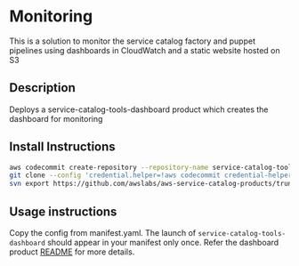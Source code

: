 # Monitoring

This is a solution to monitor the service catalog factory and puppet pipelines using dashboards in CloudWatch and a static website hosted on S3

## Description

Deploys a service-catalog-tools-dashboard product which creates the dashboard for monitoring

## Install Instructions

```bash
aws codecommit create-repository --repository-name service-catalog-tools-dashboard
git clone --config 'credential.helper=!aws codecommit credential-helper $@' --config 'credential.UseHttpPath=true' https://git-codecommit.eu-west-1.amazonaws.com/v1/repos/service-catalog-tools-dashboard
svn export https://github.com/awslabs/aws-service-catalog-products/trunk/monitoring/service-catalog-tools-dashboard/v1 service-catalog-tools-dashboard --force
```

## Usage instructions

Copy the config from manifest.yaml. The launch of `service-catalog-tools-dashboard` should appear in your manifest only once. Refer the dashboard product [README](dashboard/README.md) for more details.
